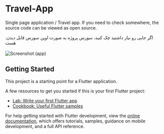 # Travel-App

 Single page application / Travel app. If you need to check somewhere, the source code can be viewed as open source.
<br>

.اگر جایی رو نیاز داشتید چک کنید، سورس پروژه به صورت اوپن سورس قابل دیدن هست
<br>
<br>
![Screenshot (app)](https://github.com/ip4rsa/TravelApp-singlePage/assets/117844346/c546c026-77ce-42c3-8c83-ca968016c168)
<br>



## Getting Started

This project is a starting point for a Flutter application.

A few resources to get you started if this is your first Flutter project:

- [Lab: Write your first Flutter app](https://docs.flutter.dev/get-started/codelab)
- [Cookbook: Useful Flutter samples](https://docs.flutter.dev/cookbook)

For help getting started with Flutter development, view the
[online documentation](https://docs.flutter.dev/), which offers tutorials,
samples, guidance on mobile development, and a full API reference.
